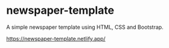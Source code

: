 # newspaper-template

A simple newspaper template using HTML, CSS and Bootstrap.

https://newspaper-template.netlify.app/
